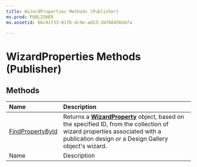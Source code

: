 ```yaml
---
title: WizardProperties Methods (Publisher)
ms.prod: PUBLISHER
ms.assetid: 66c01f33-01fb-4c9e-ad13-3bf66456ebfa

---
```



# WizardProperties Methods (Publisher)

## Methods



|**Name**|**Description**|
|:-----|:-----|
| [FindPropertyById](wizardproperties.findpropertybyid-method-publisher.md)|Returns a  **[WizardProperty](wizardproperty-object-publisher.md)** object, based on the specified ID, from the collection of wizard properties associated with a publication design or a Design Gallery object's wizard.|
|Name|Description|

